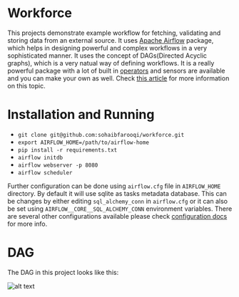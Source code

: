 # Workforce

This projects demonstrate example workflow for fetching, validating and storing data from 
an external source. It uses [Apache Airflow](https://github.com/apache/incubator-airflow)
package, which helps in designing powerful and complex workflows in a very sophisticated
manner. It uses the concept of DAGs(Directed Acyclic graphs), which is a very natual way
of defining workflows. It is a really powerful package with a lot of built in [operators](http://pythonhosted.org/airflow/concepts.html#operators) and sensors are available and you can make your own as well. Check [this article](http://michal.karzynski.pl/blog/2017/03/19/developing-workflows-with-apache-airflow/) for more information on this topic.

# Installation and Running

 - `git clone git@github.com:sohaibfarooqi/workforce.git`
 - `export AIRFLOW_HOME=/path/to/airflow-home`
 - `pip install -r requirements.txt`
 - `airflow initdb`
 - `airflow webserver -p 8080`
 - `airflow scheduler`

Further configuration can be done using `airflow.cfg` file in `AIRFLOW_HOME` directory.
By default it will use sqlite as tasks metadata database. This can be changes by either
editing `sql_alchemy_conn` in `airflow.cfg` or it can also be set using 
`AIRFLOW__CORE__SQL_ALCHEMY_CONN` environment variables. There are several other configurations
available please check [configuration docs](http://pythonhosted.org/airflow/configuration.html) 
for more info.

# DAG

The DAG in this project looks like this:

![alt text](https://1drv.ms/i/s!ArzdPGy636-6g5MwH6zQAdok9v6mWw)

